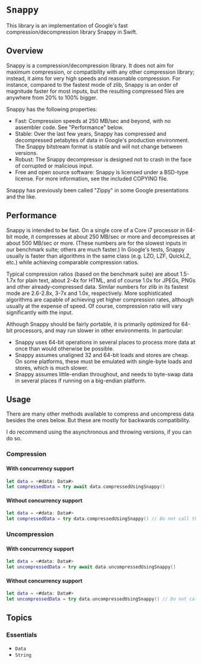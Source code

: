 # ``Snappy``

This library is an implementation of Google's fast compression/decompression library Snappy in Swift.

## Overview

Snappy is a compression/decompression library. 
It does not aim for maximum compression, or compatibility with any other compression library; instead, it aims for very high speeds and reasonable compression. 
For instance, compared to the fastest mode of zlib, Snappy is an order of magnitude faster for most inputs, but the resulting compressed files are anywhere from 20% to 100% bigger.

Snappy has the following properties:

- Fast: Compression speeds at 250 MB/sec and beyond, with no assembler code. See "Performance" below.
- Stable: Over the last few years, Snappy has compressed and decompressed petabytes of data in Google's production environment. The Snappy bitstream format is stable and will not change between versions.
- Robust: The Snappy decompressor is designed not to crash in the face of corrupted or malicious input.
- Free and open source software: Snappy is licensed under a BSD-type license. For more information, see the included COPYING file.

Snappy has previously been called "Zippy" in some Google presentations and the like.

## Performance

Snappy is intended to be fast. On a single core of a Core i7 processor in 64-bit mode, it compresses at about 250 MB/sec or more and decompresses at about 500 MB/sec or more. 
(These numbers are for the slowest inputs in our benchmark suite; others are much faster.) 
In Google's tests, Snappy usually is faster than algorithms in the same class (e.g. LZO, LZF, QuickLZ, etc.) while achieving comparable compression ratios.

Typical compression ratios (based on the benchmark suite) are about 1.5-1.7x for plain text, about 2-4x for HTML, and of course 1.0x for JPEGs, PNGs and other already-compressed data. 
Similar numbers for zlib in its fastest mode are 2.6-2.8x, 3-7x and 1.0x, respectively. 
More sophisticated algorithms are capable of achieving yet higher compression rates, although usually at the expense of speed. 
Of course, compression ratio will vary significantly with the input.

Although Snappy should be fairly portable, it is primarily optimized for 64-bit processors, and may run slower in other environments. In particular:

- Snappy uses 64-bit operations in several places to process more data at once than would otherwise be possible.
- Snappy assumes unaligned 32 and 64-bit loads and stores are cheap. On some platforms, these must be emulated with single-byte loads and stores, which is much slower.
- Snappy assumes little-endian throughout, and needs to byte-swap data in several places if running on a big-endian platform.

## Usage

There are many other methods available to compress and uncompress data besides the ones below. 
But these are mostly for backwards compatibility. 

I do recommend using the asynchronous and throwing versions, if you can do so.

### Compression

#### With concurrency support

```swift
let data = <#data: Data#>
let compressedData = try await data.compressedUsingSnappy() 
```

#### Without concurrency support

```swift
let data = <#data: Data#>
let compressedData = try data.compressedUsingSnappy() // Do not call this from main thread, it will block the thread 
```

### Uncompression

#### With concurrency support

```swift
let data = <#data: Data#>
let uncompressedData = try await data.uncompressedUsingSnappy() 
```

#### Without concurrency support

```swift
let data = <#data: Data#>
let uncompressedData = try data.uncompressedUsingSnappy() // Do not call this from main thread, it will block the thread 
```

## Topics

### Essentials
<!-- 
The following references are currently not supported by DocC, but will be in the near future. 
This is because everything in swift-snappy is extensions for Data and String. 
-->
- ``Data``
- ``String``


